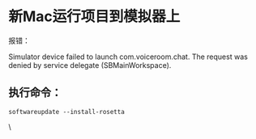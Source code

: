 # 新Mac运行项目到模拟器上

报错：

Simulator device failed to launch com.voiceroom.chat. The request was denied by service delegate (SBMainWorkspace).



## 执行命令：

`softwareupdate --install-rosetta`

\
